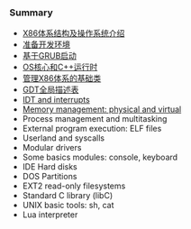 ### Summary

* [X86体系结构及操作系统介绍](Chapter-1/README.md)
* [准备开发环境](Chapter-2/README.md)
* [基于GRUB启动](Chapter-3/README.md)
* [OS核心和C++运行时](Chapter-4/README.md)
* [管理X86体系的基础类](Chapter-5/README.md)
* [GDT全局描述表](Chapter-6/README.md)
* [IDT and interrupts](Chapter-7/README.md)
* [Memory management: physical and virtual](Chapter-8/README.md)
* Process management and multitasking
* External program execution: ELF files
* Userland and syscalls
* Modular drivers
* Some basics modules: console, keyboard
* IDE Hard disks
* DOS Partitions
* EXT2 read-only filesystems
* Standard C library (libC)
* UNIX basic tools: sh, cat
* Lua interpreter